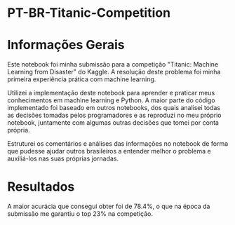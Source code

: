 # PT-BR-Titanic-Competition

# Informações Gerais

Este notebook foi minha submissão para a competição "Titanic: Machine Learning from Disaster" do Kaggle. A resolução deste problema foi minha primeira experiência prática com machine learning. 

Utilizei a implementação deste notebook para aprender e praticar meus conhecimentos em machine learning e Python. A maior parte do código implementado foi baseado em outros notebooks, dos quais analisei todas as decisões tomadas pelos programadores e as reproduzi no meu próprio notebook, juntamente com algumas outras decisões que tomei por conta própria. 

Estruturei os comentários e análises das informações no notebook de forma que pudesse ajudar outros brasileiros a entender melhor o problema e auxiliá-los nas suas próprias jornadas. 

# Resultados
A maior acurácia que consegui obter foi de 78.4%, o que na época da submissão me garantiu o top 23% na competição. 
